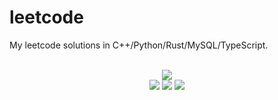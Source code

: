 # leetcode
My leetcode solutions in C++/Python/Rust/MySQL/TypeScript.

<div align="center">
<br/>
<img src="https://img.shields.io/badge/Solved-777/3292%20=%2023%25-blue.svg?style=flat-square" />
<br/>
<img src="https://img.shields.io/badge/Easy-306/826-5CB85D.svg?style=flat-square" />
<img src="https://img.shields.io/badge/Medium-372/1721-F0AE4E.svg?style=flat-square" />
<img src="https://img.shields.io/badge/Hard-99/745-D95450.svg?style=flat-square" />
</div>